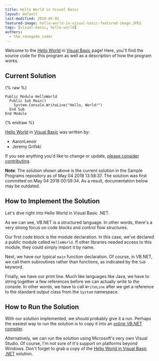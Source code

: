 ```yaml
---
title: Hello World in Visual Basic
layout: default
last-modified: 2020-05-02
featured-image: hello-world-in-visual-basic-featured-image.JPEG
tags: [visual-basic, hello-world]
authors:
  - the_renegade_coder
---
```


Welcome to the [Hello World](https://sampleprograms.io/projects/hello-world) in [Visual Basic](https://sampleprograms.io/languages/visual-basic) page! Here, you'll find the source code for this program as well as a description of how the program works.

## Current Solution

{% raw %}

```visual_basic
Public Module HelloWorld
  Public Sub Main()
    System.Console.WriteLine("Hello, World!")
  End Sub
End Module
```

{% endraw %}

[Hello World](https://sampleprograms.io/projects/hello-world) in [Visual Basic](https://sampleprograms.io/languages/visual-basic) was written by:

- AaronLenoir
- Jeremy Grifski

If you see anything you'd like to change or update, [please consider contributing](https://github.com/TheRenegadeCoder/sample-programs).

**Note**: The solution shown above is the current solution in the Sample Programs repository as of May 04 2018 13:58:37. The solution was first committed on May 04 2018 00:59:34. As a result, documentation below may be outdated.

## How to Implement the Solution

Let's dive right into Hello World in Visual Basic .NET.

As we can see, VB.NET is a structured language. In other words, there's a very 
strong focus on code blocks and control flow structures.

Our first code block is the module declaration. In this case, we've declared a 
public module called `HelloWorld`. If other libraries needed access to this module, 
they could simply import it by name.

Next, we have our typical `main` function declaration. Of course, in VB.NET, we 
call them subroutines rather than functions, as indicated by the `Sub` keyword.

Finally, we have our print line. Much like languages like Java, we have to string 
together a few references before we can actually write to the console. In other 
words, we have to call `WriteLine` after we get a reference to the standard output 
class from the `System` namespace.


## How to Run the Solution

With our solution implemented, we should probably give it a run. Perhaps the easiest 
way to run the solution is to copy it into an [online VB.NET compiler][1].

Alternatively, we can run the solution using Microsoft's very own Visual Studio. 
Of course, I'm not sure of it's support on platforms beyond Windows. Don't forget 
to grab a copy of the [Hello World in Visual Basic .NET][2] solution.

[1]: https://www.jdoodle.com/compile-vb-dot-net-online/
[2]: https://github.com/TheRenegadeCoder/sample-programs/blob/main/archive/v/visual-basic/hello-world.vb
